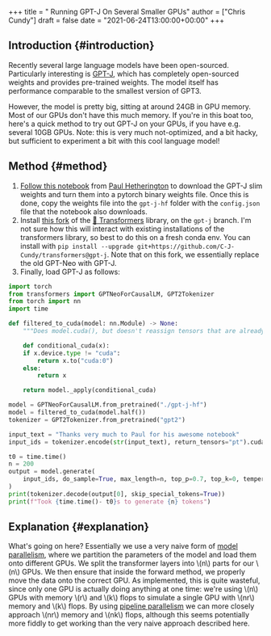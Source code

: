+++
title = " Running GPT-J On Several Smaller GPUs"
author = ["Chris Cundy"]
draft = false
date = "2021-06-24T13:00:00+00:00"
+++

## Introduction {#introduction}

Recently several large language models have been open-sourced. Particularly interesting is [GPT-J](https://6b.eleuther.ai/), which
has completely open-sourced weights and provides pre-trained weights. The model itself has performance
comparable to the smallest version of GPT3.

However, the model is pretty big, sitting at around 24GB in GPU memory. Most of our GPUs don't have this
much memory. If you're in this boat too, here's a quick method to try out GPT-J on your GPUs, if you have
e.g. several 10GB GPUs. Note: this is very much not-optimized, and a bit hacky, but sufficient to experiment a bit with this cool
language model!


## Method {#method}

1.  [Follow this notebook](https://github.com/paulcjh/gpt-j-6b/blob/main/gpt-j-t4.ipynb) from [Paul Hetherington](https://www.getneuro.ai/) to download the GPT-J slim weights and turn them into a pytorch binary weights file. Once this is done, copy the weights file into the `gpt-j-hf` folder with the `config.json` file that the notebook also downloads.
2.  Install [this fork](https://github.com/C-J-Cundy/transformers) of the [🤗 Transformers](https://huggingface.co/) library, on the `gpt-j` branch. I'm not sure how this will interact with existing installations of the transformers library, so best to do this on a fresh conda env. You can install with `pip install --upgrade git+https://github.com/C-J-Cundy/transformers@gpt-j`. Note that on this fork, we essentially replace the old GPT-Neo with GPT-J.
3.  Finally, load GPT-J as follows:

<!--listend-->

```python
import torch
from transformers import GPTNeoForCausalLM, GPT2Tokenizer
from torch import nn
import time

def filtered_to_cuda(model: nn.Module) -> None:
    """Does model.cuda(), but doesn't reassign tensors that are already on gpu"""

    def conditional_cuda(x):
	if x.device.type != "cuda":
	    return x.to("cuda:0")
	else:
	    return x

    return model._apply(conditional_cuda)

model = GPTNeoForCausalLM.from_pretrained("./gpt-j-hf")
model = filtered_to_cuda(model.half())
tokenizer = GPT2Tokenizer.from_pretrained("gpt2")

input_text = "Thanks very much to Paul for his awesome notebook"
input_ids = tokenizer.encode(str(input_text), return_tensors="pt").cuda()

t0 = time.time()
n = 200
output = model.generate(
    input_ids, do_sample=True, max_length=n, top_p=0.7, top_k=0, temperature=1.0,
)
print(tokenizer.decode(output[0], skip_special_tokens=True))
print(f"Took {time.time()- t0}s to generate {n} tokens")
```


## Explanation {#explanation}

What's going on here? Essentially we use a very naive form of [model parallelism](https://pytorch.org/tutorials/intermediate/model%5Fparallel%5Ftutorial.html), where we partition the parameters of the model and load them onto different GPUs. We split the transformer layers into \\(n\\) parts for our \\(n\\) GPUs. We then ensure that inside the forward method, we properly move the data onto the correct GPU. As implemented, this is quite wasteful, since only one GPU is actually doing anything at one time: we're using \\(n\\) GPUs with memory \\(r\\) and \\(k\\) flops to simulate a single GPU with \\(nr\\) memory and \\(k\\) flops. By using [pipeline parallelism](https://pytorch.org/docs/stable/pipeline.html) we can more closely approach \\(nr\\) memory and \\(nk\\) flops, although this seems potentially more fiddly to get working than the very naive approach described here.
